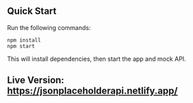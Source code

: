 ## Quick Start

Run the following commands:

```
npm install
npm start
```

This will install dependencies, then start the app and mock API.



## Live Version: https://jsonplaceholderapi.netlify.app/




